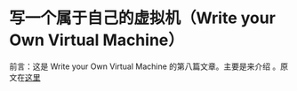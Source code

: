 # 写一个属于自己的虚拟机（Write your Own Virtual Machine）



前言：这是 Write your Own Virtual Machine 的第八篇文章。主要是来介绍 。原文在[这里](https://justinmeiners.github.io/lc3-vm/)	